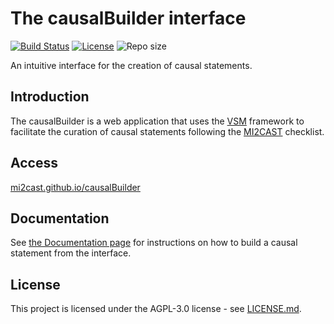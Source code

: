 # The causalBuilder interface

[![Build Status](https://travis-ci.org/MI2CAST/causalBuilder.svg?branch=master)](https://travis-ci.org/MI2CAST/causalBuilder)
[![License](https://img.shields.io/github/license/MI2CAST/causalBuilder)](LICENSE.md)
![Repo size](https://img.shields.io/github/repo-size/MI2CAST/causalBuilder)

An intuitive interface for the creation of causal statements.

## Introduction
The causalBuilder is a web application that uses the [VSM](https://github.com/vsmjs/) framework to facilitate the curation of causal statements following the [MI2CAST](https://github.com/MI2CAST/MI2CAST) checklist.

## Access
[mi2cast.github.io/causalBuilder](https://mi2cast.github.io/causalBuilder)

## Documentation
See [the Documentation page](https://mi2cast.github.io/causalBuilder/documentation) for instructions on how to build a causal statement from the interface.

## License

This project is licensed under the AGPL-3.0 license - see [LICENSE.md](LICENSE.md).
